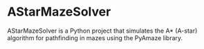 # AStarMazeSolver
AStarMazeSolver  is a Python project that simulates the A* (A-star) algorithm for pathfinding in mazes using the PyAmaze library.
